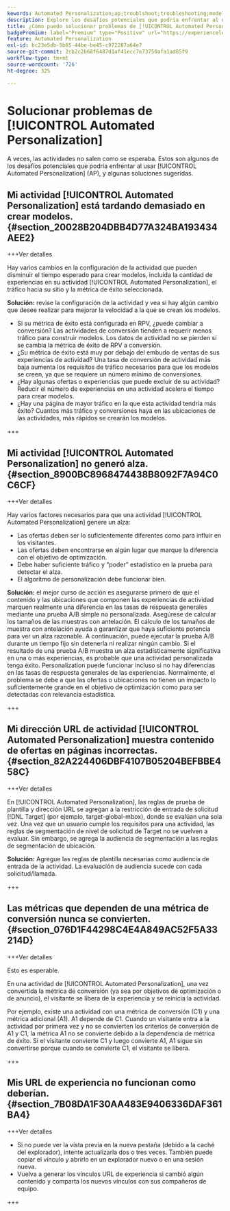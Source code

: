 ```yaml
---
kewords: Automated Personalization;ap;troublshoot;troubleshooting;model;lift
description: Explore los desafíos potenciales que podría enfrentar al usar actividades de [!UICONTROL Automated Personalization] (AP) en Adobe Target, junto con las soluciones sugeridas.
title: ¿Cómo puedo solucionar problemas de [!UICONTROL Automated Personalization] actividades?
badgePremium: label="Premium" type="Positive" url="https://experienceleague.adobe.com/docs/target/using/introduction/intro.html?lang=en#premium newtab=true" tooltip="Consulte qué se incluye en Target Premium."
feature: Automated Personalization
exl-id: bc23e5db-5b65-44be-be45-c972287a64e7
source-git-commit: 2cb2c2b68f6487d1af41ecc7e73750afa1ad85f9
workflow-type: tm+mt
source-wordcount: '726'
ht-degree: 32%

---
```


# Solucionar problemas de [!UICONTROL Automated Personalization]

A veces, las actividades no salen como se esperaba. Estos son algunos de los desafíos potenciales que podría enfrentar al usar [!UICONTROL Automated Personalization] (AP), y algunas soluciones sugeridas.

## Mi actividad [!UICONTROL Automated Personalization] está tardando demasiado en crear modelos. {#section_20028B204DBB4D77A324BA193434AEE2}

+++Ver detalles

Hay varios cambios en la configuración de la actividad que pueden disminuir el tiempo esperado para crear modelos, incluida la cantidad de experiencias en su actividad [!UICONTROL Automated Personalization], el tráfico hacia su sitio y la métrica de éxito seleccionada.

**Solución:** revise la configuración de la actividad y vea si hay algún cambio que desee realizar para mejorar la velocidad a la que se crean los modelos.

* Si su métrica de éxito está configurada en RPV, ¿puede cambiar a conversión? Las actividades de conversión tienden a requerir menos tráfico para construir modelos. Los datos de actividad no se pierden si se cambia la métrica de éxito de RPV a conversión.
* ¿Su métrica de éxito está muy por debajo del embudo de ventas de sus experiencias de actividad? Una tasa de conversión de actividad más baja aumenta los requisitos de tráfico necesarios para que los modelos se creen, ya que se requiere un número mínimo de conversiones.
* ¿Hay algunas ofertas o experiencias que puede excluir de su actividad? Reducir el número de experiencias en una actividad acelera el tiempo para crear modelos.
* ¿Hay una página de mayor tráfico en la que esta actividad tendría más éxito? Cuantos más tráfico y conversiones haya en las ubicaciones de las actividades, más rápidos se crearán los modelos.

+++

## Mi actividad [!UICONTROL Automated Personalization] no generó alza. {#section_8900BC8968474438B8092F7A94C0C6CF}

+++Ver detalles

Hay varios factores necesarios para que una actividad [!UICONTROL Automated Personalization] genere un alza:

* Las ofertas deben ser lo suficientemente diferentes como para influir en los visitantes.
* Las ofertas deben encontrarse en algún lugar que marque la diferencia con el objetivo de optimización.
* Debe haber suficiente tráfico y “poder” estadístico en la prueba para detectar el alza.
* El algoritmo de personalización debe funcionar bien.

**Solución:** el mejor curso de acción es asegurarse primero de que el contenido y las ubicaciones que componen las experiencias de actividad marquen realmente una diferencia en las tasas de respuesta generales mediante una prueba A/B simple no personalizada. Asegúrese de calcular los tamaños de las muestras con antelación. El cálculo de los tamaños de muestra con antelación ayuda a garantizar que haya suficiente potencia para ver un alza razonable. A continuación, puede ejecutar la prueba A/B durante un tiempo fijo sin detenerla ni realizar ningún cambio. Si el resultado de una prueba A/B muestra un alza estadísticamente significativa en una o más experiencias, es probable que una actividad personalizada tenga éxito. Personalization puede funcionar incluso si no hay diferencias en las tasas de respuesta generales de las experiencias. Normalmente, el problema se debe a que las ofertas o ubicaciones no tienen un impacto lo suficientemente grande en el objetivo de optimización como para ser detectadas con relevancia estadística.

+++

## Mi dirección URL de actividad [!UICONTROL Automated Personalization] muestra contenido de ofertas en páginas incorrectas. {#section_82A224406DBF4107B05204BEFBBE458C}

+++Ver detalles

En [!UICONTROL Automated Personalization], las reglas de prueba de plantilla y dirección URL se agregan a la restricción de entrada de solicitud [!DNL Target] (por ejemplo, target-global-mbox), donde se evalúan una sola vez. Una vez que un usuario cumple los requisitos para una actividad, las reglas de segmentación de nivel de solicitud de Target no se vuelven a evaluar. Sin embargo, se agrega la audiencia de segmentación a las reglas de segmentación de ubicación.

**Solución:** Agregue las reglas de plantilla necesarias como audiencia de entrada de la actividad. La evaluación de audiencia sucede con cada solicitud/llamada.

+++

## Las métricas que dependen de una métrica de conversión nunca se convierten. {#section_076D1F44298C4E4A849AC52F5A33214D}

+++Ver detalles

Esto es esperable.

En una actividad de [!UICONTROL Automated Personalization], una vez convertida la métrica de conversión (ya sea por objetivos de optimización o de anuncio), el visitante se libera de la experiencia y se reinicia la actividad.

Por ejemplo, existe una actividad con una métrica de conversión (C1) y una métrica adicional (A1). A1 depende de C1. Cuando un visitante entra a la actividad por primera vez y no se convierten los criterios de conversión de A1 y C1, la métrica A1 no se convierte debido a la dependencia de métrica de éxito. Si el visitante convierte C1 y luego convierte A1, A1 sigue sin convertirse porque cuando se convierte C1, el visitante se libera.

+++

## Mis URL de experiencia no funcionan como deberían.   {#section_7B08DA1F30AA483E9406336DAF361BA4}

+++Ver detalles

* Si no puede ver la vista previa en la nueva pestaña (debido a la caché del explorador), intente actualizarla dos o tres veces. También puede copiar el vínculo y abrirlo en un explorador nuevo o en una sesión nueva.
* Vuelva a generar los vínculos URL de experiencia si cambió algún contenido y comparta los nuevos vínculos con sus compañeros de equipo.

+++
